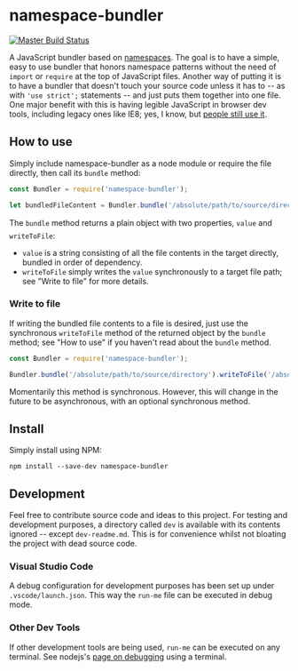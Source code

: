 # namespace-bundler

[![Master Build Status](https://travis-ci.org/dstuessy/namespace-bundler.svg?branch=master)](https://travis-ci.org/dstuessy/namespace-bundler)

A JavaScript bundler based on [namespaces](http://adamsilver.io/articles/javascript-namespacing/).
The goal is to have a simple, easy to use bundler that honors namespace patterns without 
the need of `import` or `require` at the top of JavaScript files. Another way of putting it
is to have a bundler that doesn't touch your source code unless it has to -- as with `'use strict';`
statements -- and just puts them together into one file. One major benefit with this is having
legible JavaScript in browser dev tools, including legacy ones like IE8; yes, I know, 
but [people still use it](http://caniuse.com/usage_table.php).



## How to use

Simply include namespace-bundler as a node module or require the file directly, then call its `bundle` method:

``` javascript
const Bundler = require('namespace-bundler');

let bundledFileContent = Bundler.bundle('/absolute/path/to/source/directory').value;
```

The `bundle` method returns a plain object with two properties, `value` and `writeToFile`:

- `value` is a string consisting of all the file contents in the target directly, bundled in order of dependency.
- `writeToFile` simply writes the `value` synchronously to a target file path; see "Write to file" for more details.

### Write to file

If writing the bundled file contents to a file is desired, 
just use the synchronous `writeToFile` method of the returned 
object by the `bundle` method; see "How to use" if you haven't read about the `bundle` method.

``` javascript
const Bundler = require('namespace-bundler');

Bundler.bundle('/absolute/path/to/source/directory').writeToFile('/absolute/path/to/destination/file');
```

Momentarily this method is synchronous. However, this will change in the future to be asynchronous, with an optional synchronous method.



## Install

Simply install using NPM:

``` shell
npm install --save-dev namespace-bundler
```



## Development

Feel free to contribute source code and ideas to this project. For testing and development purposes, 
a directory called `dev` is available with its contents ignored -- except `dev-readme.md`. 
This is for convenience whilst not bloating the project with dead source code.

### Visual Studio Code

A debug configuration for development purposes has been set up under `.vscode/launch.json`. This way the `run-me` file can be executed in debug mode.

### Other Dev Tools

If other development tools are being used, `run-me` can be executed on any terminal. See nodejs's [page on debugging](https://nodejs.org/api/debugger.html) using a terminal.